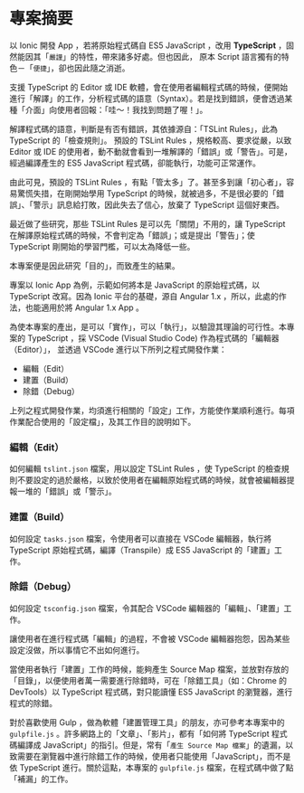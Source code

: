 # 專案摘要

以 Ionic 開發 App ，若將原始程式碼自 ES5 JavaScript ，改用 **TypeScript** ，固然能因其「`嚴謹`」的特性，帶來諸多好處。但也因此， 原本 Script 語言獨有的特色－「`便捷`」，卻也因此隨之消逝。

支援 TypeScript 的 Editor 或 IDE 軟體，會在使用者編輯程式碼的時候，便開始進行「解譯」的工作，分析程式碼的語意（Syntax）。若是找到錯誤，便會透過某種「介面」向使用者回報：「哇～！我找到問題了喔！」。

解譯程式碼的語意，判斷是有否有錯誤，其依據源自：「TSLint Rules」，此為 TypeScript 的「檢查規則」。 預設的 TSLint Rules ，規格較高、要求從嚴，以致 Editor 或 IDE 的使用者，動不動就會看到一堆解譯的「錯誤」或「警告」。可是，經過編譯產生的 ES5 JavaScript 程式碼，卻能執行，功能可正常運作。

由此可見，預設的 TSLint Rules ，有點「管太多」了。甚至多到讓「初心者」，容易驚慌失措，在剛開始學用 TypeScript 的時候，就被過多，不是很必要的「錯誤」、「警示」訊息給打敗，因此失去了信心，放棄了 TypeScript 這個好東西。

最近做了些研究，那些 TSLint Rules 是可以先「關閉」不用的，讓 TypeScript 在解譯原始程式碼的時候，不會判定為「錯誤」；或是提出「警告」；使 TypeScript 剛開始的學習門檻，可以太為降低一些。

本專案便是因此研究「目的」，而致產生的結果。

專案以 Ionic App 為例，示範如何將本是 JavaScript 的原始程式碼，以 TypeScript 改寫。因為 Ionic 平台的基礎，源自 Angular 1.x ，所以，此處的作法，也能適用於將 Angular 1.x App 。

為使本專案的產出，是可以「實作」，可以「執行」，以驗證其理論的可行性。本專案的 TypeScript ，採 VSCode (Visual Studio Code) 作為程式碼的「編輯器（Editor）」， 並透過 VSCode 進行以下所列之程式開發作業：

 * 編輯（Edit）
 * 建置（Build）
 * 除錯（Debug）

上列之程式開發作業，均須進行相關的「設定」工作，方能使作業順利進行。每項作業配合使用的「設定檔」，及其工作目的說明如下。

### 編輯（Edit）

  如何編輯 `tslint.json` 檔案，用以設定 TSLint Rules ，使 TypeScript 的檢查規則不要設定的過於嚴格，以致於使用者在編輯原始程式碼的時候，就會被編輯器提報一堆的「錯誤」或「警示」。

### 建置（Build）

  如何設定 `tasks.json` 檔案，令使用者可以直接在 VSCode 編輯器，執行將 TypeScript 原始程式碼，編譯（Transpile）成 ES5 JavaScript 的「建置」工作。

### 除錯（Debug）

  如何設定 `tsconfig.json` 檔案，令其配合 VSCode 編輯器的「編輯」、「建置」工作。

  讓使用者在進行程式碼「編輯」的過程，不會被 VSCode 編輯器抱怨，因為某些設定沒做，所以事情它不出如何進行。

  當使用者執行「建置」工作的時候，能夠產生 Source Map 檔案，並放對存放的「目錄」，以便使用者萬一需要進行除錯時，可在「除錯工具」（如：Chrome 的 DevTools）以 TypeScript 程式碼，對只能讀懂 ES5 JavaScript 的瀏覽器，進行程式的除錯。

對於喜歡使用 Gulp ，做為軟體「建置管理工具」的朋友，亦可參考本專案中的 `gulpfile.js` 。許多網路上的「文章」、「影片」，都有「如何將 TypeScript 程式碼編譯成 JavaScript」的指引。但是，常有「`產生 Source Map 檔案`」的遺漏，以致需要在瀏覽器中進行除錯工作的時候，使用者只能使用「JavaScript」，而不是依 TypeScript 進行。關於這點，本專案的 `gulpfile.js` 檔案，在程式碼中做了點「補漏」的工作。  

